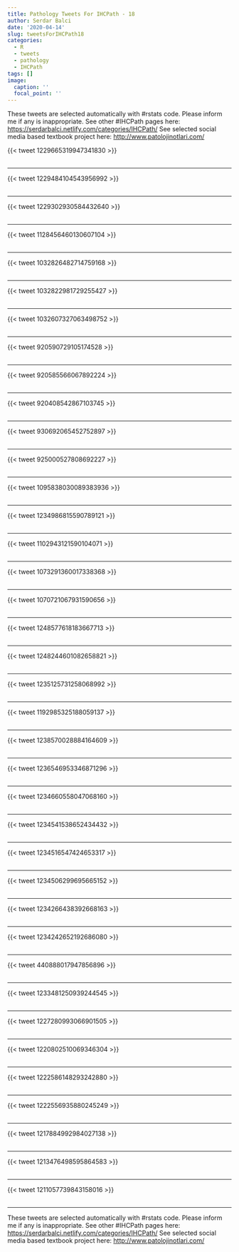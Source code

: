 ```yaml
---
title: Pathology Tweets For IHCPath - 18
author: Serdar Balci
date: '2020-04-14'
slug: tweetsForIHCPath18
categories:
  - R
  - tweets
  - pathology
  - IHCPath
tags: []
image:
  caption: ''
  focal_point: ''
---
```



These tweets are selected automatically with #rstats code. Please inform me if any is inappropriate.
See other #IHCPath pages here: https://serdarbalci.netlify.com/categories/IHCPath/ 
See selected social media based textbook project here: http://www.patolojinotlari.com/

{{< tweet 1229665319947341830 >}}
<br>
<br>
<hr>
{{< tweet 1229484104543956992 >}}
<br>
<br>
<hr>
{{< tweet 1229302930584432640 >}}
<br>
<br>
<hr>
{{< tweet 1128456460130607104 >}}
<br>
<br>
<hr>
{{< tweet 1032826482714759168 >}}
<br>
<br>
<hr>
{{< tweet 1032822981729255427 >}}
<br>
<br>
<hr>
{{< tweet 1032607327063498752 >}}
<br>
<br>
<hr>
{{< tweet 920590729105174528 >}}
<br>
<br>
<hr>
{{< tweet 920585566067892224 >}}
<br>
<br>
<hr>
{{< tweet 920408542867103745 >}}
<br>
<br>
<hr>
{{< tweet 930692065452752897 >}}
<br>
<br>
<hr>
{{< tweet 925000527808692227 >}}
<br>
<br>
<hr>
{{< tweet 1095838030089383936 >}}
<br>
<br>
<hr>
{{< tweet 1234986815590789121 >}}
<br>
<br>
<hr>
{{< tweet 1102943121590104071 >}}
<br>
<br>
<hr>
{{< tweet 1073291360017338368 >}}
<br>
<br>
<hr>
{{< tweet 1070721067931590656 >}}
<br>
<br>
<hr>
{{< tweet 1248577618183667713 >}}
<br>
<br>
<hr>
{{< tweet 1248244601082658821 >}}
<br>
<br>
<hr>
{{< tweet 1235125731258068992 >}}
<br>
<br>
<hr>
{{< tweet 1192985325188059137 >}}
<br>
<br>
<hr>
{{< tweet 1238570028884164609 >}}
<br>
<br>
<hr>
{{< tweet 1236546953346871296 >}}
<br>
<br>
<hr>
{{< tweet 1234660558047068160 >}}
<br>
<br>
<hr>
{{< tweet 1234541538652434432 >}}
<br>
<br>
<hr>
{{< tweet 1234516547424653317 >}}
<br>
<br>
<hr>
{{< tweet 1234506299695665152 >}}
<br>
<br>
<hr>
{{< tweet 1234266438392668163 >}}
<br>
<br>
<hr>
{{< tweet 1234242652192686080 >}}
<br>
<br>
<hr>
{{< tweet 440888017947856896 >}}
<br>
<br>
<hr>
{{< tweet 1233481250939244545 >}}
<br>
<br>
<hr>
{{< tweet 1227280993066901505 >}}
<br>
<br>
<hr>
{{< tweet 1220802510069346304 >}}
<br>
<br>
<hr>
{{< tweet 1222586148293242880 >}}
<br>
<br>
<hr>
{{< tweet 1222556935880245249 >}}
<br>
<br>
<hr>
{{< tweet 1217884992984027138 >}}
<br>
<br>
<hr>
{{< tweet 1213476498595864583 >}}
<br>
<br>
<hr>
{{< tweet 1211057739843158016 >}}
<br>
<br>
<hr>


These tweets are selected automatically with #rstats code. Please inform me if any is inappropriate.
See other #IHCPath pages here: https://serdarbalci.netlify.com/categories/IHCPath/ 
See selected social media based textbook project here: http://www.patolojinotlari.com/
